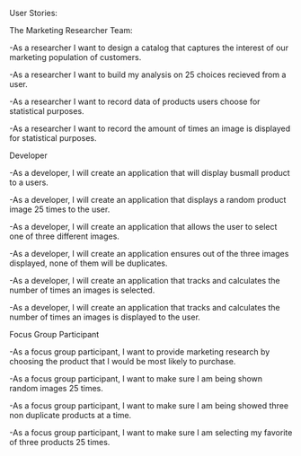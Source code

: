 User Stories:

The Marketing Researcher Team:

-As a researcher I want to design a catalog that captures the interest of our marketing population of customers.

-As a researcher I want to build my analysis on 25 choices recieved from a user.

-As a researcher I want to record data of products users choose for statistical purposes.

-As a researcher I want to record the amount of times an image is displayed for statistical purposes.


Developer

-As a developer, I will create an application that will display busmall product to a users.

-As a developer, I will create an application that displays a random product image 25 times to the user.

-As a developer, I will create an application that allows the user to select one of three different images. 

-As a developer, I will create an application ensures out of the three images displayed, none of them will be duplicates. 

-As a developer, I will create an application that tracks and calculates the number of times an images is selected.

-As a developer, I will create an application that tracks and calculates the number of times an images is displayed to the user.

Focus Group Participant

-As a focus group participant, I want to provide marketing research by choosing the product that I would be most likely to purchase.

-As a focus group participant, I want to make sure I am being shown random images 25 times. 

-As a focus group participant, I want to make sure I am being showed three non duplicate products at a time.

-As a focus group participant, I want to make sure I am selecting my favorite of three products 25 times.
